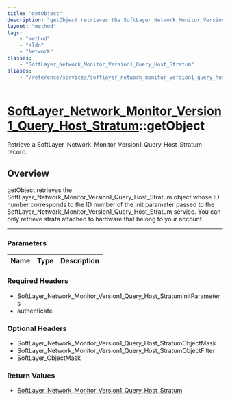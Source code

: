 ```yaml
---
title: "getObject"
description: "getObject retrieves the SoftLayer_Network_Monitor_Version1_Query_Host_Stratum object whose ID number corresponds to the... "
layout: "method"
tags:
    - "method"
    - "sldn"
    - "Network"
classes:
    - "SoftLayer_Network_Monitor_Version1_Query_Host_Stratum"
aliases:
    - "/reference/services/softlayer_network_monitor_version1_query_host_stratum/getObject"
---
```

# [SoftLayer_Network_Monitor_Version1_Query_Host_Stratum](/reference/services/SoftLayer_Network_Monitor_Version1_Query_Host_Stratum)::getObject


Retrieve a SoftLayer_Network_Monitor_Version1_Query_Host_Stratum record.


## Overview 
getObject retrieves the SoftLayer_Network_Monitor_Version1_Query_Host_Stratum object whose ID number corresponds to the ID number of the init parameter passed to the SoftLayer_Network_Monitor_Version1_Query_Host_Stratum service. You can only retrieve strata attached to hardware that belong to your account. 

-----

### Parameters 
|Name | Type | Description |
| --- | --- | --- |


### Required Headers
* SoftLayer_Network_Monitor_Version1_Query_Host_StratumInitParameters
* authenticate


### Optional Headers
* SoftLayer_Network_Monitor_Version1_Query_Host_StratumObjectMask
* SoftLayer_Network_Monitor_Version1_Query_Host_StratumObjectFilter
* SoftLayer_ObjectMask

### Return Values
* <a href='/reference/datatypes/SoftLayer_Network_Monitor_Version1_Query_Host_Stratum'>SoftLayer_Network_Monitor_Version1_Query_Host_Stratum </a>




